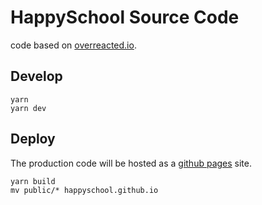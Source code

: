 # HappySchool Source Code

code based on [overreacted.io](https://github.com/gaearon/overreacted.io).

## Develop

```
yarn
yarn dev
```


## Deploy

The production code will be hosted as a [github pages](https://github.com/happyschool/happyschool.github.io) site.

```
yarn build
mv public/* happyschool.github.io
```
